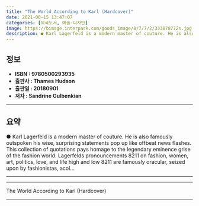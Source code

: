 ```yaml
---
title: "The World According to Karl (Hardcover)"
date: 2021-08-15 13:47:07
categories: [외국도서, 예술-디자인]
image: https://bimage.interpark.com/goods_image/8/7/7/2/333878772s.jpg
description: ● Karl Lagerfeld is a modern master of couture. He is also famously outspoken his wise, surprising statements pop up like offbeat news flashes. This collection
---
```


## **정보**

- **ISBN : 9780500293935**
- **출판사 : Thames   Hudson**
- **출판일 : 20180901**
- **저자 : Sandrine Gulbenkian**

------



## **요약**

●  Karl Lagerfeld is a modern master of couture. He is also famously outspoken his wise, surprising statements pop up like offbeat news flashes. This collection of quotations pays homage to the legendary eminence grise of the fashion world. Lagerfelds pronouncements 8211 on fashion, women, art, politics, love, and life high and low 8211 are famously oracular, seized upon by fashionistas, acol...

------



------


The World According to Karl (Hardcover) 

------


